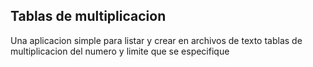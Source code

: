 ## Tablas de multiplicacion

Una aplicacion simple para listar y crear en archivos de texto tablas de multiplicacion del numero y limite que se especifique